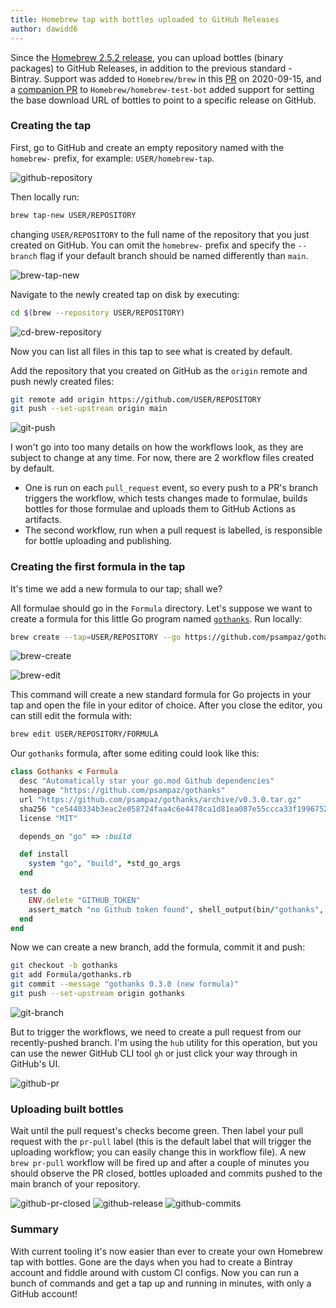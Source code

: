 ```yaml
---
title: Homebrew tap with bottles uploaded to GitHub Releases
author: dawidd6
---
```


Since the [Homebrew 2.5.2 release](https://github.com/Homebrew/brew/releases/tag/2.5.2), you can upload bottles (binary packages) to GitHub Releases, in addition to the previous standard - Bintray. Support was added to `Homebrew/brew` in this [PR](https://github.com/Homebrew/brew/pull/8410) on 2020-09-15, and a [companion PR](https://github.com/Homebrew/homebrew-test-bot/pull/486) to `Homebrew/homebrew-test-bot` added support for setting the base download URL of bottles to point to a specific release on GitHub.

### Creating the tap

First, go to GitHub and create an empty repository named with the `homebrew-` prefix, for example: `USER/homebrew-tap`.

![github-repository](/assets/img/blog/homebrew-tap-github-releases/github-repository.png)

Then locally run:

```sh
brew tap-new USER/REPOSITORY
```

changing `USER/REPOSITORY` to the full name of the repository that you just created on GitHub. You can omit the `homebrew-` prefix and specify the `--branch` flag if your default branch should be named differently than `main`.

![brew-tap-new](/assets/img/blog/homebrew-tap-github-releases/brew-tap-new.png)

Navigate to the newly created tap on disk by executing:

```sh
cd $(brew --repository USER/REPOSITORY)
```

![cd-brew-repository](/assets/img/blog/homebrew-tap-github-releases/cd-brew-repository.png)

Now you can list all files in this tap to see what is created by default.

Add the repository that you created on GitHub as the `origin` remote and push newly created files:

```sh
git remote add origin https://github.com/USER/REPOSITORY
git push --set-upstream origin main
```

![git-push](/assets/img/blog/homebrew-tap-github-releases/git-push.png)

I won't go into too many details on how the workflows look, as they are subject to change at any time. For now, there are 2 workflow files created by default.

- One is run on each `pull_request` event, so every push to a PR's branch triggers the workflow, which tests changes made to formulae, builds bottles for those formulae and uploads them to GitHub Actions as artifacts.
- The second workflow, run when a pull request is labelled, is responsible for bottle uploading and publishing.

### Creating the first formula in the tap

It's time we add a new formula to our tap; shall we?

All formulae should go in the `Formula` directory. Let's suppose we want to create a formula for this little Go program named [`gothanks`](https://github.com/psampaz/gothanks). Run locally:

```sh
brew create --tap=USER/REPOSITORY --go https://github.com/psampaz/gothanks/archive/v0.3.0.tar.gz
```

![brew-create](/assets/img/blog/homebrew-tap-github-releases/brew-create.png)

![brew-edit](/assets/img/blog/homebrew-tap-github-releases/brew-edit.png)

This command will create a new standard formula for Go projects in your tap and open the file in your editor of choice. After you close the editor, you can still edit the formula with:

```sh
brew edit USER/REPOSITORY/FORMULA
```

Our `gothanks` formula, after some editing could look like this:

```ruby
class Gothanks < Formula
  desc "Automatically star your go.mod Github dependencies"
  homepage "https://github.com/psampaz/gothanks"
  url "https://github.com/psampaz/gothanks/archive/v0.3.0.tar.gz"
  sha256 "ce5440334b3eac2e058724faa4c6e4478ca1d81ea087e55ccca33f1996752aad"
  license "MIT"

  depends_on "go" => :build

  def install
    system "go", "build", *std_go_args
  end

  test do
    ENV.delete "GITHUB_TOKEN"
    assert_match "no Github token found", shell_output(bin/"gothanks", 255)
  end
end
```

Now we can create a new branch, add the formula, commit it and push:

```sh
git checkout -b gothanks
git add Formula/gothanks.rb
git commit --message "gothanks 0.3.0 (new formula)"
git push --set-upstream origin gothanks
```

![git-branch](/assets/img/blog/homebrew-tap-github-releases/git-branch.png)

But to trigger the workflows, we need to create a pull request from our recently-pushed branch. I'm using the `hub` utility for this operation, but you can use the newer GitHub CLI tool `gh` or just click your way through in GitHub's UI.

![github-pr](/assets/img/blog/homebrew-tap-github-releases/github-pr.png)

### Uploading built bottles

Wait until the pull request's checks become green. Then label your pull request with the `pr-pull` label (this is the default label that will trigger the uploading workflow; you can easily change this in workflow file). A new `brew pr-pull` workflow will be fired up and after a couple of minutes you should observe the PR closed, bottles uploaded and commits pushed to the main branch of your repository.

![github-pr-closed](/assets/img/blog/homebrew-tap-github-releases/github-pr-closed.png)
![github-release](/assets/img/blog/homebrew-tap-github-releases/github-release.png)
![github-commits](/assets/img/blog/homebrew-tap-github-releases/github-commits.png)

### Summary

With current tooling it's now easier than ever to create your own Homebrew tap with bottles. Gone are the days when you had to create a Bintray account and fiddle around with custom CI configs. Now you can run a bunch of commands and get a tap up and running in minutes, with only a GitHub account!
